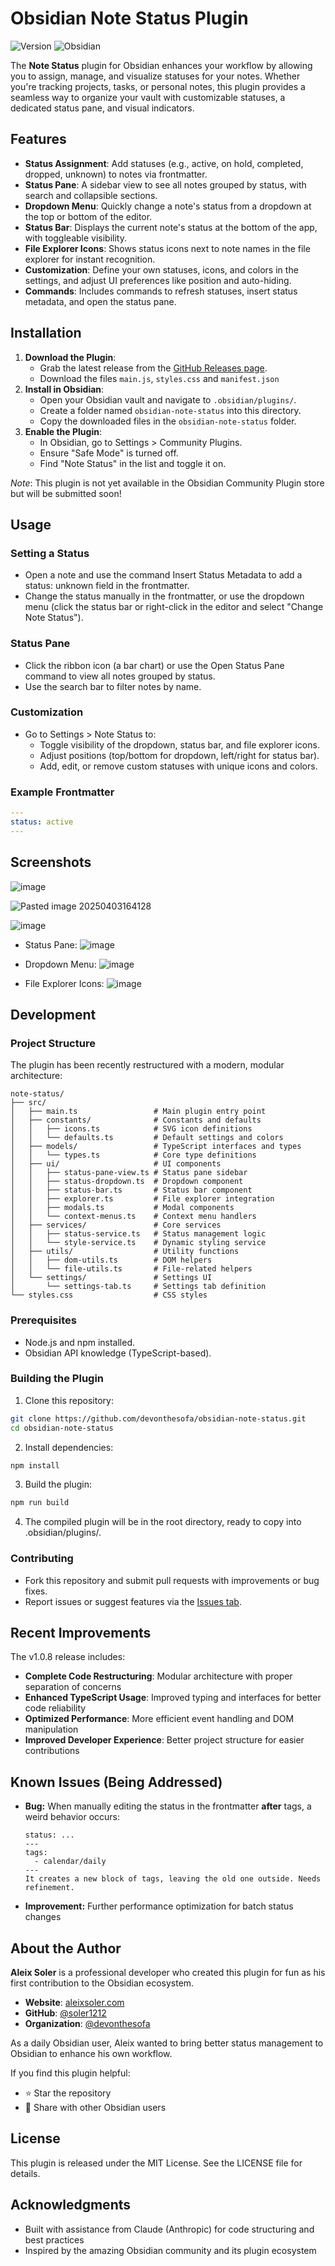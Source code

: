 # Obsidian Note Status Plugin

![Version](https://img.shields.io/badge/version-1.0.8-blue) ![Obsidian](https://img.shields.io/badge/Obsidian-Compatible-green)

The **Note Status** plugin for Obsidian enhances your workflow by allowing you to assign, manage, and visualize statuses for your notes. Whether you're tracking projects, tasks, or personal notes, this plugin provides a seamless way to organize your vault with customizable statuses, a dedicated status pane, and visual indicators.

## Features
- **Status Assignment**: Add statuses (e.g., active, on hold, completed, dropped, unknown) to notes via frontmatter.
- **Status Pane**: A sidebar view to see all notes grouped by status, with search and collapsible sections.
- **Dropdown Menu**: Quickly change a note's status from a dropdown at the top or bottom of the editor.
- **Status Bar**: Displays the current note's status at the bottom of the app, with toggleable visibility.
- **File Explorer Icons**: Shows status icons next to note names in the file explorer for instant recognition.
- **Customization**: Define your own statuses, icons, and colors in the settings, and adjust UI preferences like position and auto-hiding.
- **Commands**: Includes commands to refresh statuses, insert status metadata, and open the status pane.

## Installation
1. **Download the Plugin**:
    - Grab the latest release from the [GitHub Releases page](https://github.com/devonthesofa/obsidian-note-status/releases).
    - Download the files `main.js`, `styles.css` and `manifest.json`
2. **Install in Obsidian**:
    - Open your Obsidian vault and navigate to `.obsidian/plugins/`.
    - Create a folder named `obsidian-note-status` into this directory.
    - Copy the downloaded files in the `obsidian-note-status` folder.
3. **Enable the Plugin**:
    - In Obsidian, go to Settings > Community Plugins.
    - Ensure "Safe Mode" is turned off.
    - Find "Note Status" in the list and toggle it on.

_Note_: This plugin is not yet available in the Obsidian Community Plugin store but will be submitted soon!

## Usage

### Setting a Status

- Open a note and use the command Insert Status Metadata to add a status: unknown field in the frontmatter.
- Change the status manually in the frontmatter, or use the dropdown menu (click the status bar or right-click in the editor and select "Change Note Status").

### Status Pane

- Click the ribbon icon (a bar chart) or use the Open Status Pane command to view all notes grouped by status.
- Use the search bar to filter notes by name.

### Customization

- Go to Settings > Note Status to:
    - Toggle visibility of the dropdown, status bar, and file explorer icons.
    - Adjust positions (top/bottom for dropdown, left/right for status bar).
    - Add, edit, or remove custom statuses with unique icons and colors.

### Example Frontmatter

```yaml
---
status: active
---
```

## Screenshots

![image](https://github.com/user-attachments/assets/800eac9f-8bb9-4fe5-9da8-061fe0b8e7a2)



![Pasted image 20250403164128](https://github.com/user-attachments/assets/0a15a6c6-4630-4605-943b-a7528b4b42de)

![image](https://github.com/user-attachments/assets/3701c7ce-2a21-43ca-ad54-4b85756b4f6a)


- Status Pane: ![image](https://github.com/user-attachments/assets/e7bde491-546b-426f-808f-698bd8315f77)

- Dropdown Menu: ![image](https://github.com/user-attachments/assets/78d89124-04bc-4c13-952a-69fa74694261)

- File Explorer Icons: ![image](https://github.com/user-attachments/assets/a3068268-9067-4a41-80db-24922696aadc)


## Development

### Project Structure

The plugin has been recently restructured with a modern, modular architecture:

```
note-status/
├── src/
│   ├── main.ts                 # Main plugin entry point
│   ├── constants/              # Constants and defaults
│   │   ├── icons.ts            # SVG icon definitions
│   │   └── defaults.ts         # Default settings and colors
│   ├── models/                 # TypeScript interfaces and types
│   │   └── types.ts            # Core type definitions
│   ├── ui/                     # UI components
│   │   ├── status-pane-view.ts # Status pane sidebar
│   │   ├── status-dropdown.ts  # Dropdown component
│   │   ├── status-bar.ts       # Status bar component
│   │   ├── explorer.ts         # File explorer integration
│   │   ├── modals.ts           # Modal components
│   │   └── context-menus.ts    # Context menu handlers
│   ├── services/               # Core services
│   │   ├── status-service.ts   # Status management logic
│   │   └── style-service.ts    # Dynamic styling service
│   ├── utils/                  # Utility functions
│   │   ├── dom-utils.ts        # DOM helpers
│   │   └── file-utils.ts       # File-related helpers
│   └── settings/               # Settings UI
│       └── settings-tab.ts     # Settings tab definition
└── styles.css                  # CSS styles
```

### Prerequisites

- Node.js and npm installed.
- Obsidian API knowledge (TypeScript-based).

### Building the Plugin

1. Clone this repository:
```bash
git clone https://github.com/devonthesofa/obsidian-note-status.git
cd obsidian-note-status
```
    
2. Install dependencies:
```bash
npm install
```
    
3. Build the plugin:
```bash
npm run build
```
    
4. The compiled plugin will be in the root directory, ready to copy into .obsidian/plugins/.

### Contributing

- Fork this repository and submit pull requests with improvements or bug fixes.
- Report issues or suggest features via the [Issues tab](https://github.com/devonthesofa/obsidian-note-status/issues).

## Recent Improvements

The v1.0.8 release includes:

- **Complete Code Restructuring**: Modular architecture with proper separation of concerns
- **Enhanced TypeScript Usage**: Improved typing and interfaces for better code reliability
- **Optimized Performance**: More efficient event handling and DOM manipulation
- **Improved Developer Experience**: Better project structure for easier contributions

## Known Issues (Being Addressed)

- **Bug:** When manually editing the status in the frontmatter **after** tags, a weird behavior occurs:
    ```
    status: ...
    ---
    tags:
      - calendar/daily
    ---
    It creates a new block of tags, leaving the old one outside. Needs refinement.
    ```
-  **Improvement:** Further performance optimization for batch status changes

## About the Author

**Aleix Soler** is a professional developer who created this plugin for fun as his first contribution to the Obsidian ecosystem.

- **Website**: [aleixsoler.com](https://aleixsoler.com)
- **GitHub**: [@soler1212](https://github.com/soler1212)
- **Organization**: [@devonthesofa](https://github.com/devonthesofa)

As a daily Obsidian user, Aleix wanted to bring better status management to Obsidian to enhance his own workflow.

If you find this plugin helpful:
- ⭐ Star the repository
- 📣 Share with other Obsidian users

## License

This plugin is released under the MIT License. See the LICENSE file for details.

## Acknowledgments

- Built with assistance from Claude (Anthropic) for code structuring and best practices
- Inspired by the amazing Obsidian community and its plugin ecosystem

